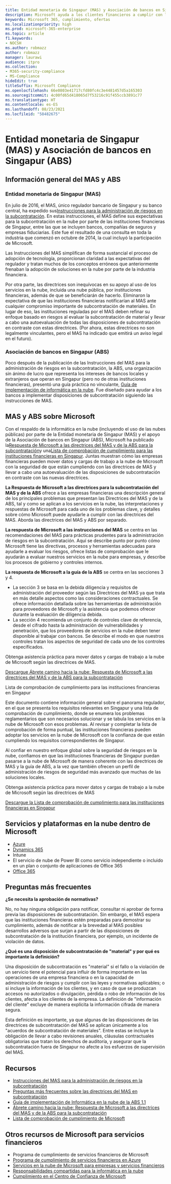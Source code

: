 ```yaml
---
title: Entidad monetaria de Singapur (MAS) y Asociación de bancos en Singapur (ABS)
description: Microsoft ayuda a los clientes financieros a cumplir con las directrices de subcontratación de la Entidad monetaria de Singapur y a aplicar las de la Asociación de bancos en Singapur.
keywords: Microsoft 365, cumplimiento, ofertas
ms.localizationpriority: high
ms.prod: microsoft-365-enterprise
ms.topic: article
f1.keywords:
- NOCSH
ms.author: robmazz
author: robmazz
manager: laurawi
audience: itpro
ms.collection:
- M365-security-compliance
- MS-Compliance
hideEdit: true
titleSuffix: Microsoft Compliance
ms.openlocfilehash: 66e0803e41717cfd80fc4c3e4481457d5a165303
ms.sourcegitcommit: 4c00fd65d418065d7f53216c91f455ccb3891c77
ms.translationtype: HT
ms.contentlocale: es-ES
ms.lasthandoff: 08/23/2021
ms.locfileid: "58482675"
---
```

# <a name="monetary-authority-of-singapore-mas-and-association-of-banks-in-singapore-abs"></a>Entidad monetaria de Singapur (MAS) y Asociación de bancos en Singapur (ABS)

## <a name="mas-and-abs-overview"></a>Información general del MAS y ABS

### <a name="monetary-authority-of-singapore-mas"></a>Entidad monetaria de Singapur (MAS)

En julio de 2016, el MAS, único regulador bancario de Singapur y su banco central, ha expedido sus[Instrucciones para la administración de riesgos en la subcontratación](https://www.mas.gov.sg/~/media/MAS/Regulations%20and%20Financial%20Stability/Regulatory%20and%20Supervisory%20Framework/Risk%20Management/Outsourcing%20Guidelines_Jul%202016.pdf). En estas instrucciones, el MAS define sus expectativas para la subcontratación en la nube por parte de las instituciones financieras de Singapur, entre las que se incluyen bancos, compañías de seguros y empresas fiduciarias. Este fue el resultado de una consulta en toda la industria que comenzó en octubre de 2014, la cual incluyó la participación de Microsoft.

Las Instrucciones del MAS simplifican de forma sustancial el proceso de adopción de tecnología, proporcionan claridad a las expectativas del regulador y tratan muchos de los conceptos erróneos que anteriormente frenaban la adopción de soluciones en la nube por parte de la industria financiera.

Por otra parte, las directrices son inequívocas en su apoyo al uso de los servicios en la nube, incluida una nube pública, por instituciones financieras, además de que se beneficiarán de hacerlo. Eliminaron la expectativa de que las instituciones financieras notificarían al MAS ante cualquier compromiso importante de subcontratación de materiales. En lugar de eso, las instituciones reguladas por el MAS deben refinar su enfoque basado en riesgos al evaluar la subcontratación de material y llevar a cabo una autoevaluación de todas las disposiciones de subcontratación en contraste con estas directrices. (Por ahora, estas directrices no son legalmente vinculantes, pero el MAS ha indicado que emitirá un aviso legal en el futuro).

### <a name="association-of-banks-in-singapore-abs"></a>Asociación de bancos en Singapur (ABS)

Poco después de la publicación de las Instrucciones del MAS para la administración de riesgos en la subcontratación, la ABS, una organización sin ánimo de lucro que representa los intereses de bancos locales y extranjeros que operan en Singapur (pero no de otras instituciones financieras), presentó una guía práctica no vinculante, [Guía de implementación de informática en la nube](https://abs.org.sg/docs/library/abs-cloud-computing-implementation-guide.pdf). Fue diseñado para ayudar a los bancos a implementar disposiciones de subcontratación siguiendo las instrucciones de MAS.

## <a name="microsoft-mas-and-abs"></a>MAS y ABS sobre Microsoft

Con el respaldo de la informática en la nube (incluyendo el uso de las nubes públicas) por parte de la Entidad monetaria de Singapur (MAS) y el apoyo de la Asociación de bancos en Singapur (ABS), Microsoft ha publicado la[Respuesta de Microsoft a las directrices del MAS y de la ABS para la subcontratación](https://download.microsoft.com/download/3/E/8/3E80AACD-86A0-478E-BF94-DDBDA5B2E8AF/Navigating%20a%20Path%20to%20the%20Cloud%20-%20Singapore.pdf)y una[Lista de comprobación de cumplimiento para las instituciones financieras en Singapur](https://go.microsoft.com/fwlink/p/?linkid=2098993). Juntas muestran cómo las empresas financieras pueden mover datos y cargas de trabajo a la nube de Microsoft con la seguridad de que están cumpliendo con las directrices de MAS y llevar a cabo una autoevaluación de las disposiciones de subcontratación en contraste con las nuevas directrices.

**La Respuesta de Microsoft a las directrices para la subcontratación del MAS y de la ABS** ofrece a las empresas financieras una descripción general de los principales problemas que presentan las Directrices del MAS y de la ABS, tal y como se aplican a los servicios en la nube, las interpretaciones y respuestas de Microsoft para cada uno de los problemas clave, y detalles sobre cómo Microsoft puede ayudarle a cumplir con las directrices del MAS. Aborda las directrices del MAS y ABS por separado.

**La respuesta de Microsoft a las instrucciones del MAS** se centra en las recomendaciones del MAS para prácticas prudentes para la administración de riesgos en la subcontratación. Aquí se describe punto por punto cómo Microsoft tiene las directivas, procesos y herramientas adecuadas para ayudarle a evaluar los riesgos, ofrece listas de comprobación que le ayudarán a evaluar nuestros servicios en la nube para empresas, y describe los procesos de gobierno y controles internos.

**La respuesta de Microsoft a la guía de la ABS** se centra en las secciones 3 y 4.

- La sección 3 se basa en la debida diligencia y requisitos de administración del proveedor según las Directrices del MAS ya que trata en más detalle aspectos como las consideraciones contractuales. Se ofrece información detallada sobre las herramientas de administración para proveedores de Microsoft y la asistencia que podemos ofrecer durante la evaluación de diligencia debida.
- La sección 4 recomienda un conjunto de controles clave de referencia, desde el cifrado hasta la administración de vulnerabilidades y penetración, que los proveedores de servicios en la nube deben tener disponible al trabajar con bancos. Se describe el modo en que nuestros controles tratan los aspectos de seguridad de cada uno de los controles especificados.

Obtenga asistencia práctica para mover datos y cargas de trabajo a la nube de Microsoft según las directrices de MAS.

[Descargue Ábrete camino hacia la nube: Respuesta de Microsoft a las directrices del MAS y de la ABS para la subcontratación](https://download.microsoft.com/download/3/E/8/3E80AACD-86A0-478E-BF94-DDBDA5B2E8AF/Navigating%20a%20Path%20to%20the%20Cloud%20-%20Singapore.pdf)

Lista de comprobación de cumplimiento para las instituciones financieras en Singapur

Este documento contiene información general sobre el panorama regulador, en el que se presenta los requisitos relevantes en Singapur y una lista de comprobación de cumplimiento, donde se enumera los problemas reglamentarios que son necesarios solucionar y se tabula los servicios en la nube de Microsoft con esos problemas. Al revisar y completar la lista de comprobación de forma puntual, las instituciones financieras pueden adoptar los servicios en la nube de Microsoft con la confianza de que están cumpliendo los requisitos correspondientes de Singapur.

Al confiar en nuestro enfoque global sobre la seguridad de riesgos en la nube, confiamos en que las instituciones financieras de Singapur puedan pasarse a la nube de Microsoft de manera coherente con las directrices de MAS y la guía de ABS, a la vez que también ofrecen un perfil de administración de riesgos de seguridad más avanzado que muchas de las soluciones locales.

Obtenga asistencia práctica para mover datos y cargas de trabajo a la nube de Microsoft según las directrices de MAS

[Descargue la Lista de comprobación de cumplimiento para las instituciones financieras en Singapur](https://servicetrust.microsoft.com/ViewPage/TrustDocuments?command=Download&downloadType=Document&downloadId=37557722-d5ed-419b-9365-2762982bacbf&docTab=6d000410-c9e9-11e7-9a91-892aae8839ad_Compliance_Guides)

## <a name="microsoft-in-scope-cloud-platforms--services"></a>Servicios y plataformas en la nube dentro de Microsoft

- [Azure](https://aka.ms/AzureCompliance)
- [Dynamics 365](https://aka.ms/d365-compliance-list)
- Intune
- El servicio de nube de Power BI como servicio independiente o incluido en un plan o conjunto de aplicaciones de Office 365
- [Office 365](https://aka.ms/o365-compliance-framework)

## <a name="frequently-asked-questions"></a>Preguntas más frecuentes

**¿Se necesita la aprobación de normativas?**

No, no hay ninguna obligación para notificar, consultar ni aprobar de forma previa las disposiciones de subcontratación. Sin embargo, el MAS espera que las instituciones financieras estén preparadas para demostrar su cumplimiento, además de notificar a la brevedad al MAS posibles desarrollos adversos que surjan a partir de las disposiciones de subcontratación de la institución financiera, por ejemplo, un incidente de violación de datos.

**¿Qué es una disposición de subcontratación de "material" y por qué es importante la definición?**

Una disposición de subcontratación es "material" si el fallo o la violación de un servicio tiene el potencial para influir de forma importante en las operaciones de una empresa financiera o en la capacidad de administración de riesgos y cumplir con las leyes y normativas aplicables; o si incluye la información de los clientes, y en caso de que se produzcan accesos no autorizados o divulgación, pérdida o robo de información de los clientes, afecta a los clientes de la empresa. La definición de "información del cliente" excluye de manera explícita la información cifrada de manera segura.

Esta definición es importante, ya que algunas de las disposiciones de las directrices de subcontratación del MAS se aplican únicamente a los "acuerdos de subcontratación de materiales". Entre estas se incluye la obligación de llevar a cabo revisiones anuales, cláusulas contractuales obligatorias que tratan los derechos de auditoría, y asegurar que la subcontratación fuera de Singapur no afecte a los esfuerzos de supervisión del MAS.

## <a name="resources"></a>Recursos

- [Instrucciones del MAS para la administración de riesgos en la subcontratación](https://www.mas.gov.sg/~/media/MAS/Regulations%20and%20Financial%20Stability/Regulatory%20and%20Supervisory%20Framework/Risk%20Management/Outsourcing%20Guidelines_Jul%202016.pdf)
- [Preguntas más frecuentes sobre las directrices del MAS en subcontratación](https://www.mas.gov.sg/~/media/MAS/Regulations%20and%20Financial%20Stability/Regulatory%20and%20Supervisory%20Framework/Risk%20Management/Outsourcing%20Guidelines%20Jul%202016_FAQ.pdf)
- [Guía de implementación de Informática en la nube de la ABS 1.1](https://abs.org.sg/docs/library/abs-cloud-computing-implementation-guide.pdf)
- [Ábrete camino hacia la nube: Respuesta de Microsoft a las directrices del MAS y de la ABS para la subcontratación](https://download.microsoft.com/download/3/E/8/3E80AACD-86A0-478E-BF94-DDBDA5B2E8AF/Navigating%20a%20Path%20to%20the%20Cloud%20-%20Singapore.pdf)
- [Lista de comprobación de cumplimiento de Microsoft](https://servicetrust.microsoft.com/ViewPage/TrustDocuments?command=Download&downloadType=Document&downloadId=37557722-d5ed-419b-9365-2762982bacbf&docTab=6d000410-c9e9-11e7-9a91-892aae8839ad_Compliance_Guides)

## <a name="other-microsoft-resources-for-financial-services"></a>Otros recursos de Microsoft para servicios financieros

- Programa de cumplimiento de servicios financieros de Microsoft
- [Programa de cumplimiento de servicios financieros en Azure](https://azure.microsoft.com/resources/videos/azurecon-2015-financial-services-compliance-in-azure/)
- [Servicios en la nube de Microsoft para empresas y servicios financieros](https://www.microsoft.com/trustcenter/cloudservices/financialservices)
- [Responsabilidades compartidas para la informática en la nube](https://aka.ms/sharedresponsibility)
- [Cumplimiento en el Centro de Confianza de Microsoft](https://www.microsoft.com/trust-center/compliance/compliance-overview)
